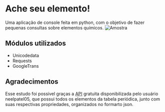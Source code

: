# Ache seu elemento!

Uma aplicação de console feita em python, com o objetivo de fazer pequenas consultas sobre elementos químicos.
![Amostra](https://i.imgur.com/TKHjwNK.png)

## Módulos utilizados
- Unicodedata
- Requests
- GoogleTrans

## Agradecimentos
Esse estudo foi possível graças a [API](https://github.com/neelpatel05/periodic-table-api) gratuita disponibilizada pelo usuário neelpatel05, que possui todos os elementos da tabela periódica, junto com suas respectivas propriedades, organizados no formarto json.

